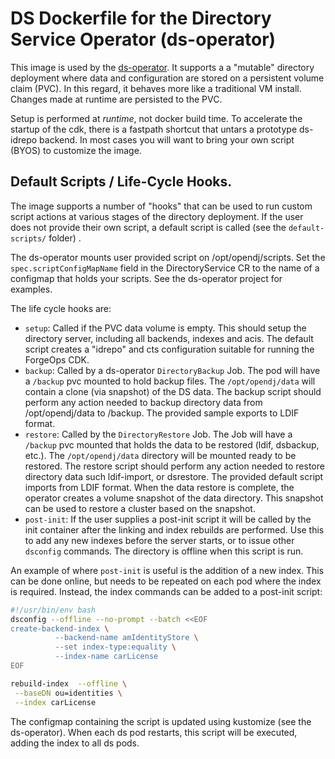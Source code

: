 # DS Dockerfile for the Directory Service Operator (ds-operator)

This image is used by the [ds-operator](https://github.com/ForgeRock/ds-operator). It supports a
a "mutable" directory deployment where data and configuration are stored on a persistent volume claim (PVC).
In this regard, it behaves more like a traditional VM install. Changes made at runtime are
persisted to the PVC.

Setup is performed at _runtime_, not docker build time. To accelerate the startup of
the cdk, there is a fastpath shortcut that untars a prototype ds-idrepo backend. In most cases
 you will want to bring your own script (BYOS) to customize the image.


## Default Scripts / Life-Cycle Hooks.

The image supports a number of "hooks" that can be used to run custom script actions at various stages of
the directory deployment. If the user does not provide
their own script, a default script is called (see the `default-scripts/` folder) .


The ds-operator  mounts user provided script on /opt/opendj/scripts. Set
the  `spec.scriptConfigMapName` field in the DirectoryService CR to the name of a configmap that holds your scripts. See the ds-operator project for examples.


The life cycle hooks are:

* `setup`: Called if the PVC data volume is empty. This should setup the directory server, including all
 backends, indexes and acis. The default script creates a "idrepo" and cts configuration suitable for running the ForgeOps CDK.
 * `backup`: Called by a ds-operator `DirectoryBackup` Job. The pod will have a `/backup` pvc mounted to hold backup files. The `/opt/opendj/data` will contain a clone (via snapshot) of the DS data. The backup script should perform any action needed to backup directory data from /opt/opendj/data to /backup. The provided sample  exports to LDIF format.
 * `restore`: Called by the `DirectoryRestore` Job. The Job will have a `/backup` pvc mounted that holds the data to be restored (ldif, dsbackup, etc.). The `/opt/opendj/data` directory will be mounted ready to be restored. The restore script should perform any action needed to restore directory data such ldif-import, or dsrestore. The provided default script imports from LDIF format. When the data restore is complete,
 the operator creates a volume snapshot of the data directory. This snapshot can be used to restore a cluster based on the snapshot.
 * `post-init`: If the user supplies a post-init script it will be called by the init container after the linking and index rebuilds are
 performed. Use this to add any new indexes before the server starts, or to issue other `dsconfig` commands. The directory is offline
 when this script is run.

An example of where `post-init` is useful is the addition of a new index. This can be done online, but needs to be
repeated on each pod where the index is required.  Instead, the index commands can be added to a post-init script:

```bash
#!/usr/bin/env bash
dsconfig --offline --no-prompt --batch <<EOF
create-backend-index \
          --backend-name amIdentityStore \
          --set index-type:equality \
          --index-name carLicense
EOF

rebuild-index  --offline \
 --baseDN ou=identities \
 --index carLicense
```

The configmap containing the script is updated using kustomize (see the ds-operator). When each ds pod restarts, this script will be executed, adding
the index to all ds pods.

